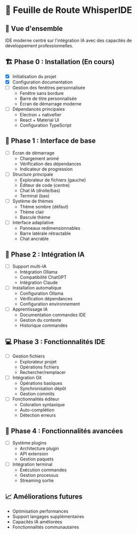 # 🚀 Feuille de Route WhisperIDE

## 🎯 Vue d'ensemble
IDE moderne centré sur l'intégration IA avec des capacités de développement professionnelles.

## 🏗️ Phase 0 : Installation (En cours)
- [x] Initialisation du projet
- [x] Configuration documentation
- [ ] Gestion des fenêtres personnalisée
  - Fenêtre sans bordure
  - Barre de titre personnalisée
  - Écran de démarrage moderne
- [ ] Dépendances principales
  - Electron + nativefier
  - React + Material UI
  - Configuration TypeScript

## 🌟 Phase 1 : Interface de base
- [ ] Écran de démarrage
  - Chargement animé
  - Vérification des dépendances
  - Indicateur de progression
- [ ] Structure principale
  - Explorateur de fichiers (gauche)
  - Éditeur de code (centre)
  - Chat IA (droite/bas)
  - Terminal (bas)
- [ ] Système de thèmes
  - Thème sombre (défaut)
  - Thème clair
  - Bascule thème
- [ ] Interface adaptative
  - Panneaux redimensionnables
  - Barre latérale rétractable
  - Chat ancrable

## 🤖 Phase 2 : Intégration IA
- [ ] Support multi-IA
  - Intégration Ollama
  - Compatibilité ChatGPT
  - Intégration Claude
- [ ] Installation automatique
  - Configuration Ollama
  - Vérification dépendances
  - Configuration environnement
- [ ] Apprentissage IA
  - Documentation commandes IDE
  - Gestion du contexte
  - Historique commandes

## 💻 Phase 3 : Fonctionnalités IDE
- [ ] Gestion fichiers
  - Explorateur projet
  - Opérations fichiers
  - Rechercher/remplacer
- [ ] Intégration Git
  - Opérations basiques
  - Synchronisation dépôt
  - Gestion commits
- [ ] Fonctionnalités éditeur
  - Coloration syntaxique
  - Auto-complétion
  - Détection erreurs

## 🔧 Phase 4 : Fonctionnalités avancées
- [ ] Système plugins
  - Architecture plugin
  - API extension
  - Gestion paquets
- [ ] Intégration terminal
  - Exécution commandes
  - Gestion processus
  - Streaming sortie

## 📈 Améliorations futures
- Optimisation performances
- Support langages supplémentaires
- Capacités IA améliorées
- Fonctionnalités communautaires